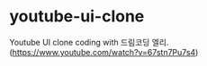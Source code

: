 # youtube-ui-clone
Youtube UI clone coding with 드림코딩 엘리. (https://www.youtube.com/watch?v=67stn7Pu7s4)
